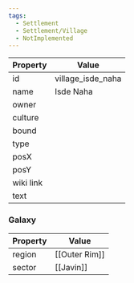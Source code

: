 ```yaml
---
tags:
  - Settlement
  - Settlement/Village
  - NotImplemented
---
```


| Property  | Value             |
| --------- | ----------------- |
| id        | village_isde_naha |
| name      | Isde Naha         |
| owner     |                   |
| culture   |                   |
| bound     |                   |
| type      |                   |
| posX      |                   |
| posY      |                   |
| wiki link |                   |
| text      |                   |

### Galaxy
| Property | Value         |
| -------- | ------------- |
| region   | [[Outer Rim]] |
| sector   | [[Javin]]     |
